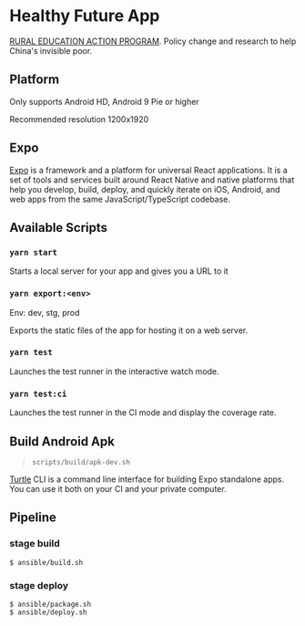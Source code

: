 # Healthy Future App

[RURAL EDUCATION ACTION PROGRAM](https://reap.fsi.stanford.edu/). Policy change and research to help China's invisible poor.

## Platform

Only supports Android HD, Android 9 Pie or higher

Recommended resolution 1200x1920

## Expo

[Expo](http://expo.io/) is a framework and a platform for universal React applications. It is a set of tools and services built around React Native and native platforms that help you develop, build, deploy, and quickly iterate on iOS, Android, and web apps from the same JavaScript/TypeScript codebase.

## Available Scripts

### `yarn start`

Starts a local server for your app and gives you a URL to it

### `yarn export:<env>`

Env: dev, stg, prod

Exports the static files of the app for hosting it on a web server.

### `yarn test`

Launches the test runner in the interactive watch mode.

### `yarn test:ci`

Launches the test runner in the CI mode and display the coverage rate.

## Build Android Apk

> `scripts/build/apk-dev.sh`

[Turtle](https://github.com/expo/turtle) CLI is a command line interface for building Expo standalone apps. You can use it both on your CI and your private computer.

## Pipeline

### stage build

```
$ ansible/build.sh
```

### stage deploy

```
$ ansible/package.sh
$ ansible/deploy.sh
```
